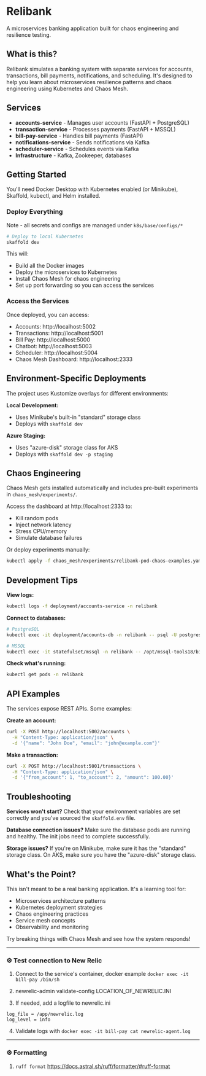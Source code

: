 # Relibank

A microservices banking application built for chaos engineering and resilience testing.

## What is this?

Relibank simulates a banking system with separate services for accounts, transactions, bill payments, notifications, and scheduling. It's designed to help you learn about microservices resilience patterns and chaos engineering using Kubernetes and Chaos Mesh.

## Services

- **accounts-service** - Manages user accounts (FastAPI + PostgreSQL)
- **transaction-service** - Processes payments (FastAPI + MSSQL)  
- **bill-pay-service** - Handles bill payments (FastAPI)
- **notifications-service** - Sends notifications via Kafka
- **scheduler-service** - Schedules events via Kafka
- **Infrastructure** - Kafka, Zookeeper, databases

## Getting Started

You'll need Docker Desktop with Kubernetes enabled (or Minikube), Skaffold, kubectl, and Helm installed.


### Deploy Everything
Note - all secrets and configs are managed under `k8s/base/configs/*`

```bash
# Deploy to local Kubernetes
skaffold dev
```

This will:
- Build all the Docker images
- Deploy the microservices to Kubernetes
- Install Chaos Mesh for chaos engineering
- Set up port forwarding so you can access the services

### Access the Services

Once deployed, you can access:
- Accounts: http://localhost:5002
- Transactions: http://localhost:5001  
- Bill Pay: http://localhost:5000
- Chatbot: http://localhost:5003
- Scheduler: http://localhost:5004
- Chaos Mesh Dashboard: http://localhost:2333

## Environment-Specific Deployments

The project uses Kustomize overlays for different environments:

**Local Development:**
- Uses Minikube's built-in "standard" storage class
- Deploys with `skaffold dev`

**Azure Staging:**  
- Uses "azure-disk" storage class for AKS
- Deploys with `skaffold dev -p staging`

## Chaos Engineering

Chaos Mesh gets installed automatically and includes pre-built experiments in `chaos_mesh/experiments/`. 

Access the dashboard at http://localhost:2333 to:
- Kill random pods
- Inject network latency
- Stress CPU/memory
- Simulate database failures

Or deploy experiments manually:
```bash
kubectl apply -f chaos_mesh/experiments/relibank-pod-chaos-examples.yaml
```

## Development Tips

**View logs:**
```bash
kubectl logs -f deployment/accounts-service -n relibank
```

**Connect to databases:**
```bash
# PostgreSQL
kubectl exec -it deployment/accounts-db -n relibank -- psql -U postgres -d accountsdb

# MSSQL  
kubectl exec -it statefulset/mssql -n relibank -- /opt/mssql-tools18/bin/sqlcmd -S localhost -U SA -C
```

**Check what's running:**
```bash
kubectl get pods -n relibank
```

## API Examples

The services expose REST APIs. Some examples:

**Create an account:**
```bash
curl -X POST http://localhost:5002/accounts \
  -H "Content-Type: application/json" \
  -d '{"name": "John Doe", "email": "john@example.com"}'
```

**Make a transaction:**
```bash  
curl -X POST http://localhost:5001/transactions \
  -H "Content-Type: application/json" \
  -d '{"from_account": 1, "to_account": 2, "amount": 100.00}'
```

## Troubleshooting

**Services won't start?** Check that your environment variables are set correctly and you've sourced the `skaffold.env` file.

**Database connection issues?** Make sure the database pods are running and healthy. The init jobs need to complete successfully.

**Storage issues?** If you're on Minikube, make sure it has the "standard" storage class. On AKS, make sure you have the "azure-disk" storage class.

## What's the Point?

This isn't meant to be a real banking application. It's a learning tool for:
- Microservices architecture patterns
- Kubernetes deployment strategies  
- Chaos engineering practices
- Service mesh concepts
- Observability and monitoring

Try breaking things with Chaos Mesh and see how the system responds!

---

### ⚙️ Test connection to New Relic

1. Connect to the service's container, docker example `docker exec -it bill-pay /bin/sh`

2. newrelic-admin validate-config LOCATION_OF_NEWRELIC.INI

3. If needed, add a logfile to newrelic.ini
```[newrelic]
log_file = /app/newrelic.log
log_level = info
```

4. Validate logs with ```docker exec -it bill-pay cat newrelic-agent.log```

---

### ⚙️ Formatting

1. ```ruff format``` https://docs.astral.sh/ruff/formatter/#ruff-format 

